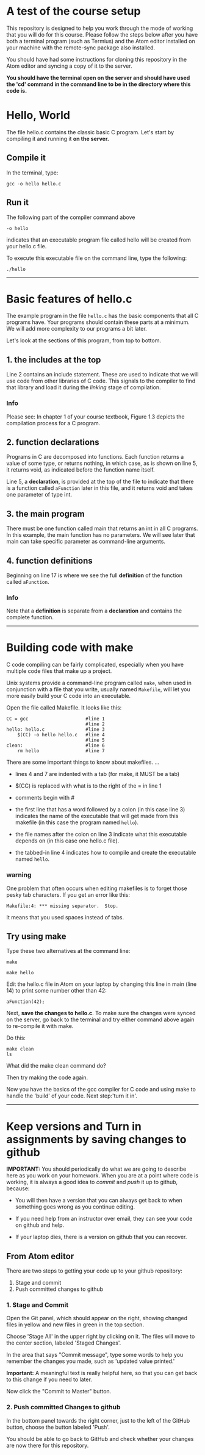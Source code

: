 # A test of the course setup

This repository is designed to help you work through the mode of working that you will do for this course. Please follow the steps below after you have both a terminal program (such as Termius) and the Atom editor installed on your machine with the remote-sync package also installed.

You should have had some instructions for cloning this repository in the Atom editor and syncing a copy of it to the server.

**You should have the terminal open on the server and should have used the 'cd' command in the command line to be in the directory where this code is.**

# Hello, World

The file hello.c contains the classic basic C program. Let's start by compiling it and running it **on the server.**

## Compile it

In the terminal, type:

    gcc -o hello hello.c


## Run it

The following part of the compiler command above

    -o hello

indicates that an executable program file called hello will be created from your hello.c file.

To execute this executable file on the command line, type the following:

    ./hello

___________________

# Basic features of hello.c

The example program in the file `hello.c` has the basic components that all C programs have. Your programs should contain these parts at a minimum. We will add more complexity to our programs a bit later.

Let's look at the sections of this program, from top to bottom.

## 1. the includes at the top

Line 2 contains an include statement. These are used to indicate that we will use code from other libraries of C code. This signals to the compiler to find that library and load it during the *linking* stage of compilation.

### Info
Please see:
In chapter 1 of your course textbook, Figure 1.3 depicts the compilation process for a C program.


## 2. function declarations

Programs in C are decomposed into functions. Each function returns a value of some type, or returns nothing, in which case, as is shown on line 5, it returns void, as indicated before the function name itself.

Line 5, a **declaration**, is provided at the top of the file to indicate that there is a function called `aFunction` later in this file, and it returns void and takes one parameter of type int.

## 3. the main program

There must be one function called main that returns an int in all C programs. In this example, the main function has no parameters. We will see later that main can take specific parameter as command-line arguments.

## 4. function definitions

Beginning on line 17 is where we see the full **definition** of the function called `aFunction`.

### Info
Note that a **definition** is separate from a **declaration** and contains the complete function.

____________________

# Building code with make

C code compiling can be fairly complicated, especially when you have multiple code files that make up a project.

Unix systems provide a command-line program called `make`, when used in conjunction with a file that you write, usually named `Makefile`, will let you more easily build your C code into an executable.

Open the file called Makefile. It looks like this:

    CC = gcc                     #line 1
                                 #line 2
    hello: hello.c               #line 3
    	$(CC) -o hello hello.c   #line 4
	                             #line 5
    clean:                       #line 6
    	rm hello                 #line 7



There are some important things to know about makefiles. ...


- lines 4 and 7 are indented with a tab (for make, it MUST be a tab)

- $(CC) is replaced with what is to the right of the = in line 1
- comments begin with #

- the first line that has a word followed by a colon (in this case line 3) indicates the name of the executable that will get made from this makefile (in this case the program named `hello`).

- the file names after the colon on line 3 indicate what this executable depends on (in this case one hello.c file).

- the tabbed-in line 4 indicates how to compile and create the executable named `hello`.

### warning

One problem that often occurs when editing makefiles is to forget those pesky tab characters. If you get an error like this:

    Makefile:4: *** missing separator.  Stop.

It means that you used spaces instead of tabs.

## Try using make

Type these two alternatives at the command line:

    make

    make hello

Edit the hello.c file in Atom on your laptop by changing this line in main (line 14) to print some  number other than 42:

    aFunction(42);

Next, **save the changes to hello.c**. To make sure the changes were synced on the server, go back to the terminal and try either command above again to re-compile it with make.

Do this:

    make clean
    ls

What did the make clean command do?

Then try making the code again.

Now you have the basics of the gcc compiler for C code and using make to handle the 'build' of your code. Next step:'turn it in'.

______________________

# Keep versions and Turn in assignments by saving changes to github

**IMPORTANT:** You should periodically do what we are going to describe here as you work on your homework. When you are at a point where code is working, it is always a good idea to *commit* and *push* it up to github, because:

- You will then have a version that you can always get back to when something goes wrong as you continue editing.

- If you need help from an instructor over email, they can see your code on github and help.

- If your laptop dies, there is a version on github that you can recover.

## From Atom editor

There are two steps to getting your code up to your github repository:

1. Stage and commit
2. Push committed changes to github

### 1. Stage and Commit

Open the Git panel, which should appear on the right, showing changed files in yellow and new files in green in the top section.

Choose 'Stage All' in the upper right by clicking on it. The files will move to the center section, labeled 'Staged Changes'.

In the area that says "Commit message", type some words to help you remember the changes you made, such as 'updated value printed.'

**Important:** A meaningful text is really helpful here, so that you can get back to this change if you need to later.

Now click the "Commit to Master" button.

### 2. Push committed Changes to github

In the bottom panel towards the right corner, just to the left of the GitHub button, choose the button labeled 'Push'.

You should be able to go back to GitHub and check whether your changes are now there for this repository.
